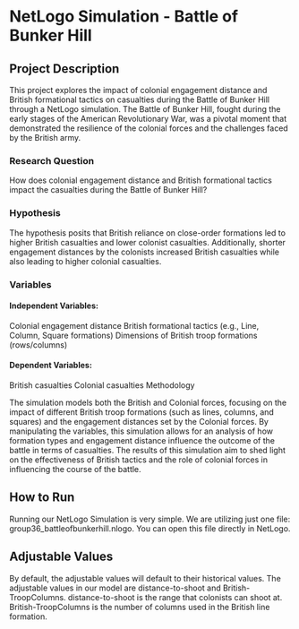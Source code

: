 # NetLogo Simulation - Battle of Bunker Hill

## Project Description

This project explores the impact of colonial engagement distance and British formational tactics on casualties during the Battle of Bunker Hill through a NetLogo simulation. The Battle of Bunker Hill, fought during the early stages of the American Revolutionary War, was a pivotal moment that demonstrated the resilience of the colonial forces and the challenges faced by the British army.

### Research Question
How does colonial engagement distance and British formational tactics impact the casualties during the Battle of Bunker Hill?

### Hypothesis
The hypothesis posits that British reliance on close-order formations led to higher British casualties and lower colonist casualties. Additionally, shorter engagement distances by the colonists increased British casualties while also leading to higher colonial casualties.

### Variables
#### Independent Variables:
  Colonial engagement distance
  British formational tactics (e.g., Line, Column, Square formations)
  Dimensions of British troop formations (rows/columns)
#### Dependent Variables:
  British casualties
  Colonial casualties
  Methodology

  
The simulation models both the British and Colonial forces, focusing on the impact of different British troop formations (such as lines, columns, and squares) and the engagement distances set by the Colonial forces. By manipulating the variables, this simulation allows for an analysis of how formation types and engagement distance influence the outcome of the battle in terms of casualties. The results of this simulation aim to shed light on the effectiveness of British tactics and the role of colonial forces in influencing the course of the battle.


## How to Run
Running our NetLogo Simulation is very simple. We are utilizing just one file: group36_battleofbunkerhill.nlogo. You can open this file directly in NetLogo.

## Adjustable Values
By default, the adjustable values will default to their historical values. The adjustable values in our model are distance-to-shoot and British-TroopColumns. distance-to-shoot is the range that colonists can shoot at. British-TroopColumns is the number of columns used in the British line formation.


